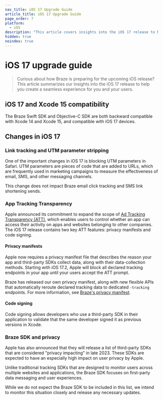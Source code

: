 ```yaml
---
nav_title: iOS 17 Upgrade Guide
article_title: iOS 17 Upgrade Guide
page_order: 7
platform: 
  - iOS
description: "This article covers insights into the iOS 17 release to help you upgrade your SDK seamlessly."
hidden: true
noindex: true
---
```


# iOS 17 upgrade guide

> Curious about how Braze is preparing for the upcoming iOS release? This article summarizes our insights into the iOS 17 release to help you create a seamless experience for you and your users.

## iOS 17 and Xcode 15 compatibility

The Braze Swift SDK and Objective-C SDK are both backward compatible with Xcode 14 and Xcode 15, and compatible with iOS 17 devices.

## Changes in iOS 17

### Link tracking and UTM parameter stripping

One of the important changes in iOS 17 is blocking UTM parameters in Safari. UTM parameters are pieces of code that are added to URLs, which are frequently used in marketing campaigns to measure the effectiveness of email, SMS, and other messaging channels. 

This change does not impact Braze email click tracking and SMS link shortening sends.

### App Tracking Transparency

Apple announced its commitment to expand the scope of [Ad Tracking Transparency (ATT)](https://support.apple.com/en-us/HT212025), which enables users to control whether an app can access their activity on apps and websites belonging to other companies. The iOS 17 release contains two key ATT features: privacy manifests and code signing.

#### Privacy manifests

Apple now requires a privacy manifest file that describes the reason your app and third-party SDKs collect data, along with their data-collection methods. Starting with iOS 17.2, Apple will block all declared tracking endpoints in your app until your users accept the ATT prompt.

Braze has released our own privacy manifest, along with new flexible APIs that automatically reroute declared tracking data to dedicated `-tracking` endpoints. For more information, see [Braze's privacy manifest]({{site.baseurl}}/developer_guide/platform_integration_guides/swift/privacy_manifest).

#### Code signing

Code signing allows developers who use a third-party SDK in their application to validate that the same developer signed it as previous versions in Xcode. 

### Braze SDK and privacy

Apple has also announced that they will release a list of third-party SDKs that are considered "privacy impacting" in late 2023. These SDKs are expected to have an especially high impact on user privacy by Apple.

Unlike traditional tracking SDKs that are designed to monitor users across multiple websites and applications, the Braze SDK focuses on first-party data messaging and user experiences.

While we do not expect the Braze SDK to be included in this list, we intend to monitor this situation closely and release any necessary updates.
